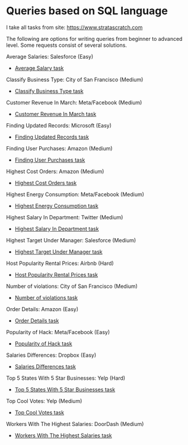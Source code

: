 # Queries based on SQL language

I take all tasks from site: https://www.stratascratch.com 

The following are options for writing queries from beginner to advanced level. Some requests consist of several solutions.

Average Salaries: Salesforce (Easy)
- [Average Salary task](https://github.com/prosimpleee/data_engineering_/blob/main/SQL_exercises/average_salaries(ss).sql)

Classify Business Type: City of San Francisco (Medium)
- [Classify Business Type task](https://github.com/prosimpleee/data_engineering_/blob/main/SQL_exercises/classify_business_type(ss).sql)

Customer Revenue In March: Meta/Facebook (Medium)
- [Customer Revenue In March task](https://github.com/prosimpleee/data_engineering_/blob/main/SQL_exercises/customer_revenue_march(ss).sql)

Finding Updated Records: Microsoft (Easy)
- [Finding Updated Records task](https://github.com/prosimpleee/data_engineering_/blob/main/SQL_exercises/finding_updated_records(ss).sql)

Finding User Purchases: Amazon (Medium)
- [Finding User Purchases task](https://github.com/prosimpleee/data_engineering_/blob/main/SQL_exercises/finding_user_purchases(ss).sql)

Highest Cost Orders: Amazon (Medium)
- [Highest Cost Orders task](https://github.com/prosimpleee/data_engineering_/blob/main/SQL_exercises/highest_cost_orders(ss).sql)

Highest Energy Consumption: Meta/Facebook (Medium)
- [Highest Energy Consumption task](https://github.com/prosimpleee/data_engineering_/blob/main/SQL_exercises/highest_energy_consumption(ss).sql)

Highest Salary In Department: Twitter (Medium)
- [Highest Salary In Department task](https://github.com/prosimpleee/data_engineering_/blob/main/SQL_exercises/highest_salary_in_department(ss).sql)

Highest Target Under Manager: Salesforce (Medium)
- [Highest Target Under Manager task](https://github.com/prosimpleee/data_engineering_/blob/main/SQL_exercises/highest_target_under_manager(ss).sql)

Host Popularity Rental Prices: Airbnb (Hard)
- [Host Popularity Rental Prices task](https://github.com/prosimpleee/data_engineering_/blob/main/SQL_exercises/host_popularity_rental_prices(ss).sql)

Number of violations: City of San Francisco (Medium)
- [Number of violations task](https://github.com/prosimpleee/data_engineering_/blob/main/SQL_exercises/number_of_violations(ss).sql)

Order Details: Amazon (Easy)
- [Order Details task](https://github.com/prosimpleee/data_engineering_/blob/main/SQL_exercises/order_details(ss).sql)

Popularity of Hack: Meta/Facebook (Easy)
- [Popularity of Hack task](https://github.com/prosimpleee/data_engineering_/blob/main/SQL_exercises/popularity_hack(ss).sql)

Salaries Differences: Dropbox (Easy)
- [Salaries Differences task](https://github.com/prosimpleee/data_engineering_/blob/main/SQL_exercises/salaries_differences(ss).sql)

Top 5 States With 5 Star Businesses: Yelp (Hard)
- [Top 5 States With 5 Star Businesses task](https://github.com/prosimpleee/data_engineering_/blob/main/SQL_exercises/top_5_states_with_5_star_businesses(ss).sql)

Top Cool Votes: Yelp (Medium)
- [Top Cool Votes task](https://github.com/prosimpleee/data_engineering_/blob/main/SQL_exercises/top_cool_votes(ss).sql)

Workers With The Highest Salaries: DoorDash (Medium)
- [Workers With The Highest Salaries task](https://github.com/prosimpleee/data_engineering_/blob/main/SQL_exercises/workers_with_the_highest_salaries(ss).sql)
